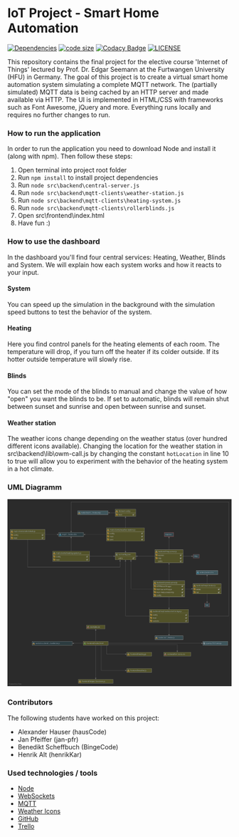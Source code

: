 # IoT Project - Smart Home Automation

[![Dependencies](https://img.shields.io/david/jan-pfr/iot-project)]() [![code size](https://img.shields.io/github/languages/code-size/jan-pfr/iot-project)]()
[![Codacy Badge](https://app.codacy.com/project/badge/Grade/085c2e40529043ef876ae3e79517df45)](https://www.codacy.com/gh/jan-pfr/iot-project/dashboard?utm_source=github.com&utm_medium=referral&utm_content=jan-pfr/iot-project&utm_campaign=Badge_Grade) [![LICENSE](https://img.shields.io/github/license/jan-pfr/iot-project.svg)](https://github.com/jan-pfr/iot-project/blob/master/LICENSE)

This repository contains the final project for the elective course 'Internet of Things' lectured by Prof. Dr. Edgar Seemann at the Furtwangen University (HFU) in Germany.
The goal of this project is to create a virtual smart home automation system simulating a complete MQTT network. The (partially simulated) MQTT data is being cached by an HTTP server and made available via HTTP. The UI is implemented in HTML/CSS with frameworks such as Font Awesome, jQuery and more. Everything runs locally and requires no further changes to run.

### How to run the application

In order to run the application you need to download Node and install it (along with npm).
Then follow these steps:

1. Open terminal into project root folder
2. Run `npm install` to install project dependencies
3. Run `node src\backend\central-server.js`
4. Run `node src\backend\mqtt-clients\weather-station.js`
5. Run `node src\backend\mqtt-clients\heating-system.js`
6. Run `node src\backend\mqtt-clients\rollerblinds.js`
7. Open src\frontend\index.html
8. Have fun :)

### How to use the dashboard

In the dashboard you'll find four central services: Heating, Weather, Blinds and System.
We will explain how each system works and how it reacts to your input.

#### System

You can speed up the simulation in the background with the simulation speed buttons to test the behavior of the system.

#### Heating

Here you find control panels for the heating elements of each room.
The temperature will drop, if you turn off the heater if its colder outside. If its hotter outside temperature will slowly rise.

#### Blinds

You can set the mode of the blinds to manual and change the value of how "open" you want the blinds to be. If set to automatic, blinds will remain shut between sunset and sunrise and open between sunrise and sunset.

#### Weather station

The weather icons change depending on the weather status (over hundred different icons available).
Changing the location for the weather station in src\backend\lib\owm-call.js by changing the constant `hotLocation` in line 10 to true will allow you to experiment with the behavior of the heating system in a hot climate.

### UML Diagramm

![UML Diagramm](https://raw.githubusercontent.com/jan-pfr/iot-project/main/sha-uml.svg)

### Contributors

The following students have worked on this project:

- Alexander Hauser (hausCode)
- Jan Pfeiffer (jan-pfr)
- Benedikt Scheffbuch (BingeCode)
- Henrik Alt (henrikKar)

### Used technologies / tools

- [Node](https://nodejs.org)
- [WebSockets](socket.io)
- [MQTT](https://www.npmjs.com/package/mqtt)
- [Weather Icons](https://erikflowers.github.io/weather-icons//)
- [GitHub](https://github.com/jan-pfr/iot-project/)
- [Trello](https://trello.com/b/pqIZ0MPW/features)
